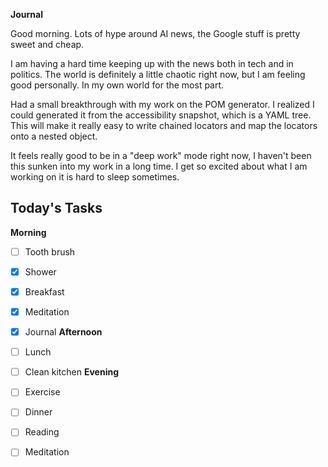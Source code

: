 **Journal**

Good morning. Lots of hype around AI news, the Google stuff is pretty sweet and cheap.

I am having a hard time keeping up with the news both in tech and in politics. The world is definitely a little chaotic right now, but I am feeling good personally. In my own world for the most part. 

Had a small breakthrough with my work on the POM generator. I realized I could generated it from the accessibility snapshot, which is a YAML tree. This will make it really easy to write chained locators and map the locators onto a nested object. 

It feels really good to be in a "deep work" mode right now, I haven't been this sunken into my work in a long time. I get so excited about what I am working on it is hard to sleep sometimes. 


## Today's Tasks

**Morning**
- [ ] Tooth brush
- [x] Shower
- [x] Breakfast
- [x] Meditation
- [x] Journal
**Afternoon**
- [ ] Lunch
- [ ] Clean kitchen
**Evening**
- [ ] Exercise
- [ ] Dinner
- [ ] Reading
- [ ] Meditation



